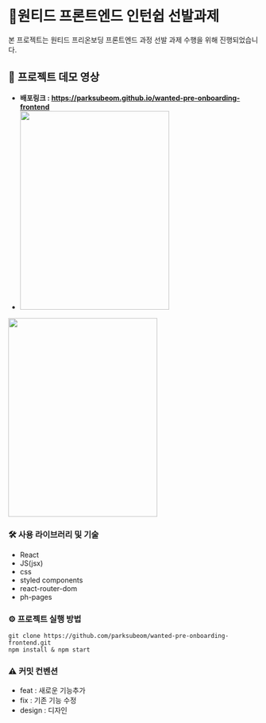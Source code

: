 # 🚀원티드 프론트엔드 인턴쉽 선발과제
본 프로젝트는 원티드 프리온보딩 프론트엔드 과정 선발 과제 수행을 위해 진행되었습니다.


## 👀 프로젝트 데모 영상

- **배포링크 : https://parksubeom.github.io/wanted-pre-onboarding-frontend**
- <img src = "https://user-images.githubusercontent.com/104641096/230758070-df4981c0-609e-488b-8dd0-bfc93f28940a.gif" width = "300" height = "400"/>
<img src = "https://user-images.githubusercontent.com/104641096/230767388-10f7f981-0c62-44f8-86cc-3a2b8ef678f7.gif" width = "300" height = "400"/>


### 🛠️ 사용 라이브러리 및 기술

- React
- JS(jsx)
- css
- styled components
- react-router-dom
- ph-pages

### ⚙️ 프로젝트 실행 방법

```
git clone https://github.com/parksubeom/wanted-pre-onboarding-frontend.git
npm install & npm start
```

### ⚠️ 커밋 컨벤션
- feat : 새로운 기능추가
- fix : 기존 기능 수정
- design : 디자인 

